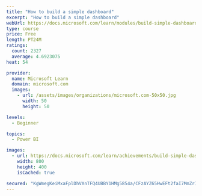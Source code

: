 ```yaml
---
title: "How to build a simple dashboard"
excerpt: "How to build a simple dashboard"
webUrl: https://docs.microsoft.com/learn/modules/build-simple-dashboard/
type: course
price: Free
length: PT24M
ratings:
  count: 2327
  average: 4.6923075
heat: 54

provider:
  name: Microsoft Learn
  domain: microsoft.com
  images:
    - url: /assets/images/organizations/microsoft.com-50x50.jpg
      width: 50
      height: 50

levels:
  - Beginner

topics:
  - Power BI

images:
  - url: https://docs.microsoft.com/learn/achievements/build-simple-dashboard-social.png
    width: 800
    height: 400
    isCached: true

secured: "KgWmegKeiMxaFplDhVXnTFQ4UBBY1HMg5854a/CFzAYZ65HwEFt2faI7MmZrIJ3dYytJNIarMKya3Do/MdqKke/7jhp5qiTbH0TlAJwOyCHTkuOuRrSFMxyoNm78pkpXt6PVUulghjBdLWlus0FkZXQ8/GcyPzQ6L+Rd7ITaJRxjWhSBhQMYAsh7PvK0C13Z2xEDw8bDylmaD6Lv9kvmFe8p5zdYUSLcxj5iV2JjwmMKAqQWAwvSvTUT944rjnODCEG77J73iTlehTHOBrNcqq/K8e+/ZZcPYy+66RKdWJN9OgOaNsjCUh3NNDnJQDOqYhP64vqT8SduDuiBNkAMxfS3rU4z+VucAkK5bXHo+1ecxF7hnDb8C8gcG+n2cvyGqwDZCSodGJJZtG28SzqULIIj7G8+xAEKjf0/nr9uDhI=;Ol9ZTiDjyqlK35ZuQnoi9g=="
---
```


